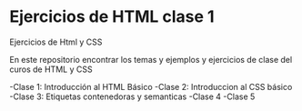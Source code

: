 # Ejercicios de HTML clase 1
Ejercicios de Html y CSS

En este repositorio encontrar los temas y ejemplos y ejercicios de clase del curos de HTML y CSS

-Clase 1: Introducción al HTML Básico
-Clase 2: Introduccion al CSS básico
-Clase 3: Etiquetas contenedoras y semanticas
-Clase 4
-Clase 5

